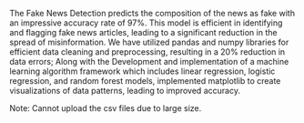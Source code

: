 The Fake News Detection predicts the composition of the news as fake with an impressive accuracy rate of 97%. This model is efficient in identifying and flagging fake news articles, leading to a significant reduction in the spread of misinformation. We have utilized pandas and numpy libraries for efficient data cleaning and preprocessing, resulting in a 20% reduction in data errors; Along with the Development and implementation of a machine learning algorithm framework which includes linear regression, logistic regression, and random forest models, implemented matplotlib to create visualizations of data patterns, leading to improved accuracy.

Note: Cannot upload the csv files due to large size.
